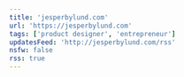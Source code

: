 ```yaml
---
title: 'jesperbylund.com'
url: 'https://jesperbylund.com'
tags: ['product designer', 'entrepreneur']
updatesFeed: 'http://jesperbylund.com/rss'
nsfw: false
rss: true
---
```

